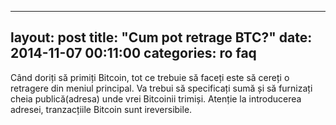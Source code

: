 ---
 layout:     post
 title:      "Cum pot retrage BTC?"
 date:       2014-11-07 00:11:00
 categories: ro faq
 ---
 
Când doriți să primiți Bitcoin, tot ce trebuie să faceți este să cereți o retragere din meniul principal. Va trebui să specificați sumă și să furnizați cheia publică(adresa) unde vrei Bitcoinii trimiși. Atenție la introducerea adresei, tranzacțiile Bitcoin sunt ireversibile.

